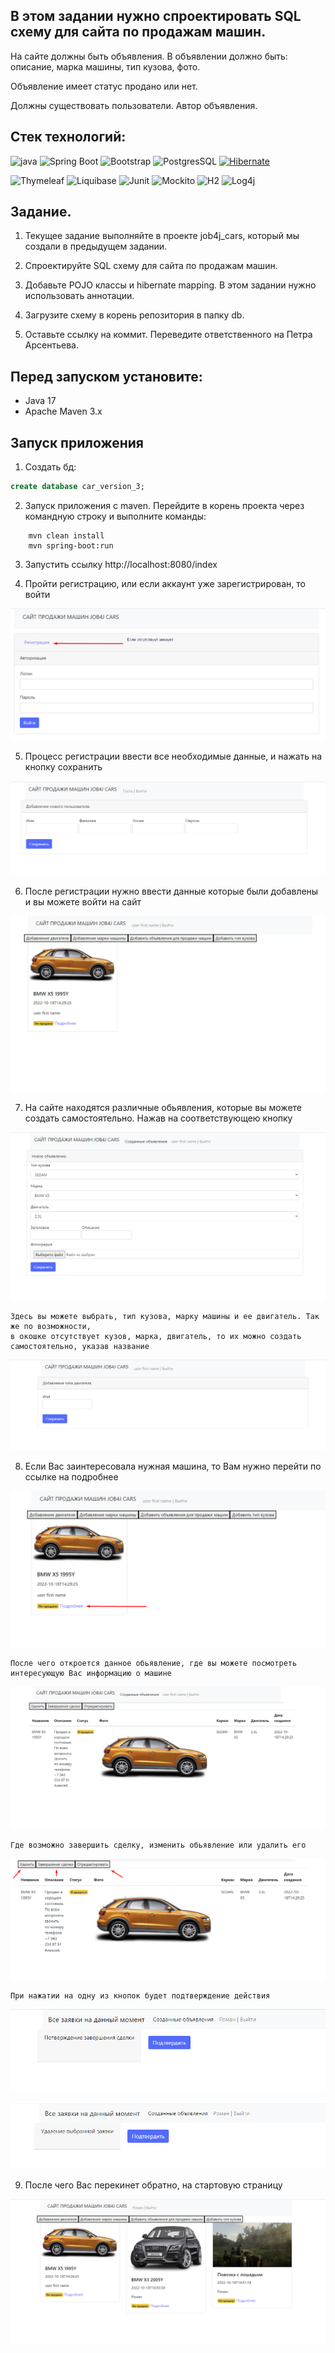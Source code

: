 ## В этом задании нужно спроектировать SQL схему для сайта по продажам машин.

На сайте должны быть объявления. В объявлении должно быть: описание, марка машины, тип кузова, фото.

Объявление имеет статус продано или нет.

Должны существовать пользователи. Автор объявления.

## Стек технологий:

![java](https://img.shields.io/badge/Java--17-ED8B00?style=for-the-badge&logo=java&logoColor=white)
![Spring Boot](https://img.shields.io/badge/Spring_Boot--2.7.1-F2F4F9?style=for-the-badge&logo=spring-boot)
![Bootstrap](https://img.shields.io/badge/Bootstrap--5.2.2-563D7C?style=for-the-badge&logo=bootstrap&logoColor=white)
![PostgresSQL](https://img.shields.io/badge/PostgreSQL--42.3.6-316192?style=for-the-badge&logo=postgresql&logoColor=white)
[![Hibernate](https://img.shields.io/badge/Hibernate--5.6.11.Final-59666C?style=for-the-badge&logo=Hibernate&logoColor=white)](https://hibernate.org/)

![Thymeleaf](https://img.shields.io/badge/Thymeleaf-3.0.0.RELEASE-blue)
![Liquibase](https://img.shields.io/badge/Liquibase-4.9.1-red)
![Junit](https://img.shields.io/badge/JUNIT-4.12-orange)
![Mockito](https://img.shields.io/badge/MOCKITO-3.5.13-red)
![H2](https://img.shields.io/badge/hsqldb-2.1.214-yellowgreen)
![Log4j](https://img.shields.io/badge/Log4j-2.18.0-green)

## Задание.

1. Текущее задание выполняйте в проекте job4j_cars, который мы создали в предыдущем задании.

2. Спроектируйте SQL схему для сайта по продажам машин.

3. Добавьте POJO классы и hibernate mapping. В этом задании нужно использовать аннотации.

4. Загрузите схему в корень репозитория в папку db.

5. Оставьте ссылку на коммит. Переведите ответственного на Петра Арсентьева.

## Перед запуском установите:

- Java 17
- Apache Maven 3.x


## Запуск приложения

1. Создать бд:
```sql
create database car_version_3;
```

2. Запуск приложения с maven. Перейдите в корень проекта через командную строку и выполните команды:
```
    mvn clean install
    mvn spring-boot:run
```
3. Запустить ссылку http://localhost:8080/index

4. Пройти регистрацию, или если аккаунт уже зарегистрирован, то войти 

 ![](src/main/resources/image/Screenshot_1.png)
 
5. Процесс регистрации ввести все необходимые данные, и нажать на кнопку сохранить

 ![](src/main/resources/image/Screenshot_2.png)
 
6. После регистрации нужно ввести данные которые были добавлены и вы можете войти на сайт

![](src/main/resources/image/Screenshot_3.png)

7. На сайте находятся различные обьявления, которые вы можете создать самостоятельно. Нажав 
на соответствующею кнопку

![](src/main/resources/image/Screenshot_4.png)

````
Здесь вы можете выбрать, тип кузова, марку машины и ее двигатель. Так же по возможности, 
в окошке отсутствует кузов, марка, двигатель, то их можно создать самостоятельно, указав название
````

![](src/main/resources/image/Screenshot_5.png)

8. Если Вас заинтересовала нужная машина, то Вам нужно перейти по ссылке на подробнее

 ![](src/main/resources/image/Screenshot_6.png)
 
````
После чего откроется данное обьявление, где вы можете посмотреть интересующую Вас информацию о машине
````

![](src/main/resources/image/Screenshot_7.png)

``````
Где возможно завершить сделку, изменить обьявление или удалить его
``````

![](src/main/resources/image/img.png)

````
При нажатии на одну из кнопок будет подтверждение действия 
````

![](src/main/resources/image/img_2.png)

![](src/main/resources/image/img_1.png)

9. После чего Вас перекинет обратно, на стартовую страницу

![](src/main/resources/image/img_3.png)